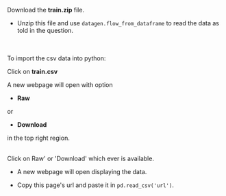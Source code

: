 Download the **train.zip** file.

  - Unzip this file and use `datagen.flow_from_dataframe` to read the data as told in the question.

<br><br> 
To import the csv data into python:

Click on **train.csv**

A new webpage will open with option

  - **Raw**

  or

  - **Download**

in the top right region.

<br> 
Click on Raw' or 'Download' which ever is available.

  - A new webpage will open displaying the data.

  - Copy this page's url and paste it in `pd.read_csv('url')`.
